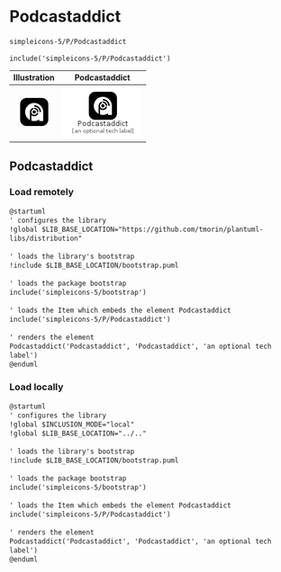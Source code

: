 # Podcastaddict


```text
simpleicons-5/P/Podcastaddict
```

```text
include('simpleicons-5/P/Podcastaddict')
```



| Illustration | Podcastaddict |
| :---: | :---: |
| ![illustration for Illustration](../../simpleicons-5/P/Podcastaddict.png) | ![illustration for Podcastaddict](../../simpleicons-5/P/Podcastaddict.Local.png) |




## Podcastaddict

### Load remotely
```plantuml
@startuml
' configures the library
!global $LIB_BASE_LOCATION="https://github.com/tmorin/plantuml-libs/distribution"

' loads the library's bootstrap
!include $LIB_BASE_LOCATION/bootstrap.puml

' loads the package bootstrap
include('simpleicons-5/bootstrap')

' loads the Item which embeds the element Podcastaddict
include('simpleicons-5/P/Podcastaddict')

' renders the element
Podcastaddict('Podcastaddict', 'Podcastaddict', 'an optional tech label')
@enduml
```

### Load locally
```plantuml
@startuml
' configures the library
!global $INCLUSION_MODE="local"
!global $LIB_BASE_LOCATION="../.."

' loads the library's bootstrap
!include $LIB_BASE_LOCATION/bootstrap.puml

' loads the package bootstrap
include('simpleicons-5/bootstrap')

' loads the Item which embeds the element Podcastaddict
include('simpleicons-5/P/Podcastaddict')

' renders the element
Podcastaddict('Podcastaddict', 'Podcastaddict', 'an optional tech label')
@enduml
```

